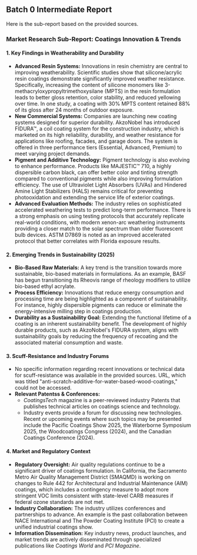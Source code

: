 ## Batch 0 Intermediate Report

Here is the sub-report based on the provided sources.

### **Market Research Sub-Report: Coatings Innovation & Trends**

#### **1. Key Findings in Weatherability and Durability**

*   **Advanced Resin Systems:** Innovations in resin chemistry are central to improving weatherability. Scientific studies show that silicone/acrylic resin coatings demonstrate significantly improved weather resistance. Specifically, increasing the content of silicone monomers like 3-methacryloxypropyltrimethoxysilane (MPTS) in the resin formulation leads to better gloss retention, color stability, and reduced yellowing over time. In one study, a coating with 30% MPTS content retained 88% of its gloss after 24 months of outdoor exposure.
*   **New Commercial Systems:** Companies are launching new coating systems designed for superior durability. AkzoNobel has introduced FIDURA™, a coil coating system for the construction industry, which is marketed on its high reliability, durability, and weather resistance for applications like roofing, facades, and garage doors. The system is offered in three performance tiers (Essential, Advanced, Premium) to meet varying project demands.
*   **Pigment and Additive Technology:** Pigment technology is also evolving to enhance performance. Products like MAJESTIC™ 710, a highly dispersible carbon black, can offer better color and tinting strength compared to conventional pigments while also improving formulation efficiency. The use of Ultraviolet Light Absorbers (UVAs) and Hindered Amine Light Stabilizers (HALS) remains critical for preventing photooxidation and extending the service life of exterior coatings.
*   **Advanced Evaluation Methods:** The industry relies on sophisticated accelerated weathering tests to predict long-term performance. There is a strong emphasis on using testing protocols that accurately replicate real-world conditions, with modern xenon-arc weathering instruments providing a closer match to the solar spectrum than older fluorescent bulb devices. ASTM D7869 is noted as an improved accelerated protocol that better correlates with Florida exposure results.

#### **2. Emerging Trends in Sustainability (2025)**

*   **Bio-Based Raw Materials:** A key trend is the transition towards more sustainable, bio-based materials in formulations. As an example, BASF has begun transitioning its Rheovis range of rheology modifiers to utilize bio-based ethyl acrylate.
*   **Process Efficiency:** Innovations that reduce energy consumption and processing time are being highlighted as a component of sustainability. For instance, highly dispersible pigments can reduce or eliminate the energy-intensive milling step in coatings production.
*   **Durability as a Sustainability Goal:** Extending the functional lifetime of a coating is an inherent sustainability benefit. The development of highly durable products, such as AkzoNobel's FIDURA system, aligns with sustainability goals by reducing the frequency of recoating and the associated material consumption and waste.

#### **3. Scuff-Resistance and Industry Forums**

*   No specific information regarding recent innovations or technical data for scuff-resistance was available in the provided sources. URL, which was titled "anti-scratch-additive-for-water-based-wood-coatings," could not be accessed.
*   **Relevant Patentss & Conferences:**
    *   *CoatingsTech* magazine is a peer-reviewed industry Patents that publishes technical articles on coatings science and technology.
    *   Industry events provide a forum for discussing new technologies. Recent or upcoming events where such topics may be presented include the Pacific Coatings Show 2025, the Waterborne Symposium 2025, the Woodcoatings Congress (2024), and the Canadian Coatings Conference (2024).

#### **4. Market and Regulatory Context**

*   **Regulatory Oversight:** Air quality regulations continue to be a significant driver of coatings formulation. In California, the Sacramento Metro Air Quality Management District (SMAQMD) is working on changes to Rule 442 for Architectural and Industrial Maintenance (AIM) coatings, which includes a contingency measure to adopt more stringent VOC limits consistent with state-level CARB measures if federal ozone standards are not met.
*   **Industry Collaboration:** The industry utilizes conferences and partnerships to advance. An example is the past collaboration between NACE International and The Powder Coating Institute (PCI) to create a unified industrial coatings show.
*   **Information Dissemination:** Key industry news, product launches, and market trends are actively disseminated through specialized publications like *Coatings World* and *PCI Magazine*.